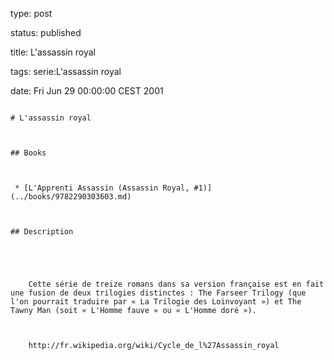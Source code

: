 type: post
status: published
title: L'assassin royal
tags: serie:L'assassin royal
date: Fri Jun 29 00:00:00 CEST 2001
~~~~~~
# L'assassin royal

## Books

 * [L'Apprenti Assassin (Assassin Royal, #1)](../books/9782290303603.md)

## Description


    Cette série de treize romans dans sa version française est en fait une fusion de deux trilogies distinctes : The Farseer Trilogy (que l'on pourrait traduire par « La Trilogie des Loinvoyant ») et The Tawny Man (soit « L'Homme fauve » ou « L'Homme doré »).
    
    http://fr.wikipedia.org/wiki/Cycle_de_l%27Assassin_royal


